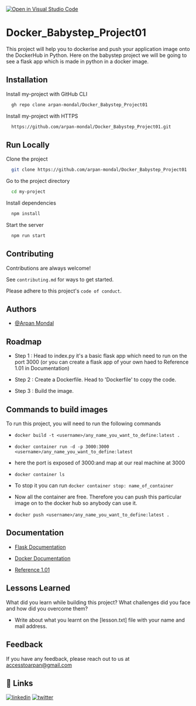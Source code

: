 [![Open in Visual Studio Code](https://classroom.github.com/assets/open-in-vscode-c66648af7eb3fe8bc4f294546bfd86ef473780cde1dea487d3c4ff354943c9ae.svg)](https://classroom.github.com/online_ide?assignment_repo_id=10048494&assignment_repo_type=AssignmentRepo)

# Docker_Babystep_Project01

This project will help you to dockerise and push your application image onto the DockerHub in Python. Here on the babystep project we will be going to see a flask app which is made in python in a docker image.




## Installation

Install my-project with GitHub CLI

```bash
  gh repo clone arpan-mondal/Docker_Babystep_Project01
```
Install my-project with HTTPS

```bash
  https://github.com/arpan-mondal/Docker_Babystep_Project01.git
```


## Run Locally

Clone the project

```bash
  git clone https://github.com/arpan-mondal/Docker_Babystep_Project01
```

Go to the project directory

```bash
  cd my-project
```

Install dependencies

```bash
  npm install
```

Start the server

```bash
  npm run start
```


    




## Contributing

Contributions are always welcome!

See `contributing.md` for ways to get started.

Please adhere to this project's `code of conduct`.


## Authors

- [@Arpan Mondal](https://github.com/arpan-mondal)








## Roadmap

- Step 1 : Head to index.py it's a basic flask app which need to run on the port 3000 (or you can create a flask app of your own haed to Reference 1.01 in Documentation)

- Step 2 : Create a Dockerfile. Head to 'Dockerfile' to copy the code.

- Step 3 : Build the image.





## Commands to build images

To run this project, you will need to run the following commands 

- `docker build -t <username>/any_name_you_want_to_define:latest . `

- `docker container run -d -p 3000:3000 <username>/any_name_you_want_to_define:latest `

- here the port is exposed of 3000:and map at our real machine at 3000

- `docker container ls `

- To stop it you can run `docker container stop: name_of_container `

- Now all the container are free. Therefore you can push this particular image on to the docker hub so anybody can use it.

- `docker push <username>/any_name_you_want_to_define:latest . `




## Documentation

- [Flask Documentation](https://flask.palletsprojects.com/en/2.2.x/quickstart/)

- [Docker Documentation](https://docs.docker.com/)

- [Reference 1.01](https://docs.google.com/document/d/1O9q7PNXeTGOGO7SsUF9FBr3a9LCrJoCa1ZvKQGGPVq8/edit?usp=sharing)



## Lessons Learned

What did you learn while building this project? What challenges did you face and how did you overcome them?

- Write about what you learnt on the [lesson.txt] file with your name and mail address.




## Feedback

If you have any feedback, please reach out to us at accesstoarpan@gmail.com

## 🔗 Links

[![linkedin](https://img.shields.io/badge/linkedin-0A66C2?style=for-the-badge&logo=linkedin&logoColor=white)](https://www.linkedin.com/in/arpan-mondal-816569183/)
[![twitter](https://img.shields.io/badge/twitter-1DA1F2?style=for-the-badge&logo=twitter&logoColor=white)](https://twitter.com/Arpan_MegaVerse)







